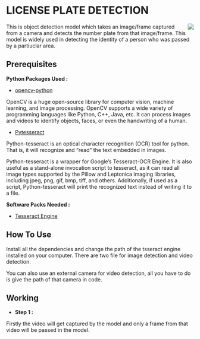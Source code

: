 
# LICENSE PLATE DETECTION

<img src="https://encrypted-tbn0.gstatic.com/images?q=tbn:ANd9GcTGTOyA49vzagt7Ad3lCgzz8NCQONbuTWFsZg&usqp=CAU" align="Right">

This is object detection model which takes an image/frame captured from a camera and detects the number plate from that image/frame.
This model is widely used in detecting the identity of a person who was passed by a partiuclar area.

## Prerequisites
 **Python Packages Used :**

 - [opencv-python](https://pypi.org/project/opencv-python/)
 
OpenCV is a huge open-source library for computer vision, machine learning, and image processing. OpenCV supports a wide variety of programming languages like Python, C++, Java, etc. It can process images and videos to identify objects, faces, or even the handwriting of a human.
 
 - [Pytesseract](https://pypi.org/project/pytesseract/)
 
 Python-tesseract is an optical character recognition (OCR) tool for python. That is, it will recognize and “read” the text embedded in images.

Python-tesseract is a wrapper for Google’s Tesseract-OCR Engine. It is also useful as a stand-alone invocation script to tesseract, as it can read all image types supported by the Pillow and Leptonica imaging libraries, including jpeg, png, gif, bmp, tiff, and others. Additionally, if used as a script, Python-tesseract will print the recognized text instead of writing it to a file.

 **Software Packs Needed :**
 - [Tesseract Engine](https://github.com/tesseract-ocr/tesseract)
 
## How To Use

Install all the dependencies and change the path of the tsseract engine installed on your computer.
There are two file for image detection and video detection.

You can also use an external camera for video detection, all you have to do is give the path of that camera in code.

  
## Working

- **Step 1 :**

Firstly the video will get captured by the model and only a frame from that video will be passed in the model.
